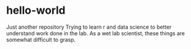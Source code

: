 # hello-world
Just another repository
Trying to learn r and data science to better understand work done in the lab. As a wet lab scientist, these things are somewhat difficult to grasp.
